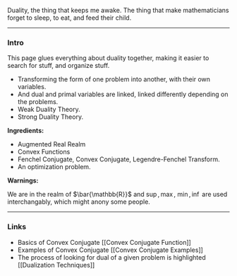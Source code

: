 
Duality, the thing that keeps me awake. The thing that make mathematicians forget to sleep, to eat, and feed their child. 

---
### **Intro**

This page glues everything about duality together, making it easier to search for stuff, and organize stuff. 

* Transforming the form of one problem into another, with their own variables. 
* And dual and primal variables are linked, linked differently depending on the problems. 
* Weak Duality Theory. 
* Strong Duality Theory. 

**Ingredients:** 
* Augmented Real Realm
* Convex Functions
* Fenchel Conjugate, Convex Conjugate, Legendre-Fenchel Transform. 
* An optimization problem. 

**Warnings:**

We are in the realm of $\bar{\mathbb{R}}$ and $\sup, \max$, $\min, \inf$ are used interchangably, which might anony some people. 

---
### **Links**

* Basics of Convex Conjugate [[Convex Conjugate Function]]
* Examples of Convex Conjugate [[Convex Conjugate Examples]]
* The process of looking for dual of a given problem is highlighted [[Dualization Techniques]]